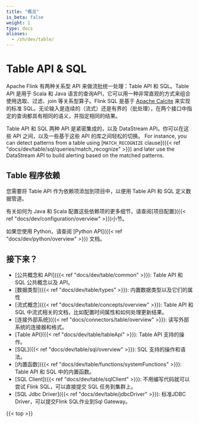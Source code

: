 ```yaml
---
title: "概览"
is_beta: false
weight: 1
type: docs
aliases:
  - /zh/dev/table/
---
```

<!--
Licensed to the Apache Software Foundation (ASF) under one
or more contributor license agreements.  See the NOTICE file
distributed with this work for additional information
regarding copyright ownership.  The ASF licenses this file
to you under the Apache License, Version 2.0 (the
"License"); you may not use this file except in compliance
with the License.  You may obtain a copy of the License at

  http://www.apache.org/licenses/LICENSE-2.0

Unless required by applicable law or agreed to in writing,
software distributed under the License is distributed on an
"AS IS" BASIS, WITHOUT WARRANTIES OR CONDITIONS OF ANY
KIND, either express or implied.  See the License for the
specific language governing permissions and limitations
under the License.
-->

# Table API & SQL

Apache Flink 有两种关系型 API 来做流批统一处理：Table API 和 SQL。Table API 是用于 Scala 和 Java 语言的查询API，它可以用一种非常直观的方式来组合使用选取、过滤、join 等关系型算子。Flink SQL 是基于 [Apache Calcite](https://calcite.apache.org) 来实现的标准 SQL。无论输入是连续的（流式）还是有界的（批处理），在两个接口中指定的查询都具有相同的语义，并指定相同的结果。

Table API 和 SQL 两种 API 是紧密集成的，以及 DataStream API。你可以在这些 API 之间，以及一些基于这些 API 的库之间轻松的切换。
For instance, you can detect patterns from a table using [`MATCH_RECOGNIZE` clause]({{< ref "docs/dev/table/sql/queries/match_recognize" >}})
and later use the DataStream API to build alerting based on the matched patterns.

## Table 程序依赖

您需要将 Table API 作为依赖项添加到项目中，以便用 Table API 和 SQL 定义数据管道。

有关如何为 Java 和 Scala 配置这些依赖项的更多细节，请查阅[项目配置]({{< ref "docs/dev/configuration/overview" >}})小节。

如果您使用 Python，请查阅 [Python API]({{< ref "docs/dev/python/overview" >}}) 文档。

接下来？
-----------------

* [公共概念和 API]({{< ref "docs/dev/table/common" >}}): Table API 和 SQL 公共概念以及 API。
* [数据类型]({{< ref "docs/dev/table/types" >}}): 内置数据类型以及它们的属性
* [流式概念]({{< ref "docs/dev/table/concepts/overview" >}}): Table API 和 SQL 中流式相关的文档，比如配置时间属性和如何处理更新结果。
* [连接外部系统]({{< ref "docs/connectors/table/overview" >}}): 读写外部系统的连接器和格式。
* [Table API]({{< ref "docs/dev/table/tableApi" >}}): Table API 支持的操作。
* [SQL]({{< ref "docs/dev/table/sql/overview" >}}): SQL 支持的操作和语法。
* [内置函数]({{< ref "docs/dev/table/functions/systemFunctions" >}}): Table API 和 SQL 中的内置函数。
* [SQL Client]({{< ref "docs/dev/table/sqlClient" >}}): 不用编写代码就可以尝试 Flink SQL，可以直接提交 SQL 任务到集群上。
* [SQL Jdbc Driver]({{< ref "docs/dev/table/jdbcDriver" >}}): 标准JDBC Driver，可以提交Flink SQL作业到Sql Gateway。

{{< top >}}
